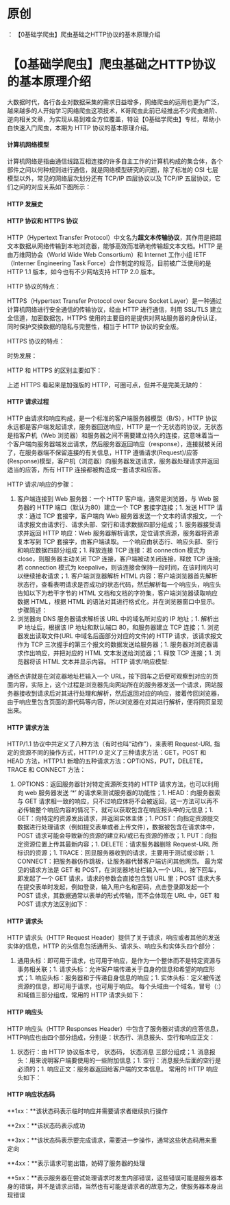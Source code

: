 # 原创
：  【0基础学爬虫】爬虫基础之HTTP协议的基本原理介绍

# 【0基础学爬虫】爬虫基础之HTTP协议的基本原理介绍

> 
大数据时代，各行各业对数据采集的需求日益增多，网络爬虫的运用也更为广泛，越来越多的人开始学习网络爬虫这项技术，K哥爬虫此前已经推出不少爬虫进阶、逆向相关文章，为实现从易到难全方位覆盖，特设【0基础学爬虫】专栏，帮助小白快速入门爬虫，本期为 HTTP 协议的基本原理介绍。


#### 计算机网络模型

计算机网络是指由通信线路互相连接的许多自主工作的计算机构成的集合体，各个部件之间以何种规则进行通信，就是网络模型研究的问题，除了标准的 OSI 七层模型以外，常见的网络层次划分还有 TCP/IP 四层协议以及 TCP/IP 五层协议，它们之间的对应关系如下图所示：

#### HTTP 发展史

#### HTTP 协议和 HTTPS 协议

HTTP（Hypertext Transfer Protocol）中文名为**超文本传输协议**，其作用是把超文本数据从网络传输到本地浏览器，能够高效而准确地传输超文本文档。HTTP 是由万维网协会（World Wide Web Consortium）和 Internet 工作小组 IETF（Interner Engineering Task Force）合作制定的规范，目前被广泛使用的是 HTTP 1.1 版本，如今也有不少网站支持 HTTP 2.0 版本。

HTTP 协议的特点：

HTTPS（Hypertext Transfer Protocol over Secure Socket Layer）是一种通过计算机网络进行安全通信的传输协议，经由 HTTP 进行通信，利用 SSL/TLS 建立全信道，加密数据包，HTTPS 使用的主要目的是提供对网站服务器的身份认证，同时保护交换数据的隐私与完整性，相当于 HTTP 协议的安全版。

HTTPS 协议的特点：

时势发展：

HTTP 和 HTTPS 的区别主要如下：

上述 HTTPS 看起来是加强版的 HTTP，可圈可点，但并不是完美无缺的：

#### HTTP 请求过程

HTTP 由请求和响应构成，是一个标准的客户端服务器模型（B/S），HTTP 协议永远都是客户端发起请求，服务器回送响应，HTTP 是一个无状态的协议，无状态是指客户机（Web 浏览器）和服务器之间不需要建立持久的连接，这意味着当一个客户端向服务器端发出请求，然后服务器返回响应（response），连接就被关闭了，在服务器端不保留连接的有关信息，HTTP 遵循请求(Request)/应答(Response)模型，客户机（浏览器）向服务器发送请求，服务器处理请求并返回适当的应答，所有 HTTP 连接都被构造成一套请求和应答。

HTTP 请求/响应的步骤：
1. 客户端连接到 Web 服务器：一个 HTTP 客户端，通常是浏览器，与 Web 服务器的 HTTP 端口（默认为80）建立一个 TCP 套接字连接；1. 发送 HTTP 请求：通过 TCP 套接字，客户端向 Web 服务器发送一个文本的请求报文，一个请求报文由请求行、请求头部、空行和请求数据四部分组成；1. 服务器接受请求并返回 HTTP 响应：Web 服务器解析请求，定位请求资源，服务器将资源复本写到 TCP 套接字，由客户端读取。一个响应由状态行、响应头部、空行和响应数据四部分组成；1. 释放连接 TCP 连接：若 connection 模式为 close，则服务器主动关闭 TCP 连接，客户端被动关闭连接，释放 TCP 连接;若 connection 模式为 keepalive，则该连接会保持一段时间，在该时间内可以继续接收请求；1. 客户端浏览器解析 HTML 内容：客户端浏览器首先解析状态行，查看表明请求是否成功的状态代码，然后解析每一个响应头，响应头告知以下为若干字节的 HTML 文档和文档的字符集，客户端浏览器读取响应数据 HTML，根据 HTML 的语法对其进行格式化，并在浏览器窗口中显示。
步骤简述：
1. 浏览器向 DNS 服务器请求解析该 URL 中的域名所对应的 IP 地址；1. 解析出 IP 地址后，根据该 IP 地址和默认端口 80，和服务器建立 TCP 连接；1. 浏览器发出读取文件(URL 中域名后面部分对应的文件)的 HTTP 请求，该请求报文作为 TCP 三次握手的第三个报文的数据发送给服务器；1. 服务器对浏览器请求作出响应，并把对应的 HTML 文本发送给浏览器；1. 释放 TCP 连接；1. 浏览器将该 HTML 文本并显示内容。
HTTP 请求/响应模型:

通俗点讲就是在浏览器地址栏输入一个 URL，按下回车之后便可观察到对应的页面内容，实际上，这个过程是浏览器先向网站所在的服务器发送一个请求，网站服务器接收到请求后对其进行处理和解析，然后返回对应的响应，接着传回浏览器，由于响应里包含页面的源代码等内容，所以浏览器在对其进行解析，便将网页呈现出来。

#### HTTP 请求方法

HTTP/1.1 协议中共定义了八种方法（有时也叫“动作”），来表明 Request-URL 指定的资源不同的操作方式，HTTP1.0 定义了三种请求方法：GET，POST 和 HEAD 方法，HTTP1.1 新增的五种请求方法：OPTIONS，PUT，DELETE，TRACE 和 CONNECT 方法：
1. OPTIONS：返回服务器针对特定资源所支持的 HTTP 请求方法，也可以利用向 web 服务器发送 ‘*’ 的请求来测试服务器的功能性；1. HEAD：向服务器索与 GET 请求相一致的响应，只不过响应体将不会被返回，这一方法可以再不必传输整个响应内容的情况下，就可以获取包含在响应报头中的元信息；1. GET：向特定的资源发出请求，并返回实体主体；1. POST：向指定资源提交数据进行处理请求（例如提交表单或者上传文件），数据被包含在请求体中，POST 请求可能会导致新的资源的建立和/或已有资源的修改；1. PUT：向指定资源位置上传其最新内容；1. DELETE：请求服务器删除 Request-URL 所标识的资源；1. TRACE：回显服务器收到的请求，主要用于测试或诊断；1. CONNECT：把服务器仿作跳板，让服务器代替客户端访问其他网页。
最为常见的请求方法是 GET 和 POST，在浏览器地址栏输入一个 URL，按下回车，即发起了一个 GET 请求，请求的参数会直接包含到 URL 里；POST 请求大多在提交表单时发起，例如登录，输入用户名和密码，点击登录即发起一个 POST 请求，其数据通常以表单的形式传输，而不会体现在 URL 中，GET 和 POST 请求方法区别如下：

#### HTTP 请求头

HTTP 请求头（HTTP Request Header）提供了关于请求，响应或者其他的发送实体的信息，HTTP 的头信息包括通用头、请求头、响应头和实体头四个部分：
1. 通用头标：即可用于请求，也可用于响应，是作为一个整体而不是特定资源与事务相关联；1. 请求头标：允许客户端传递关于自身的信息和希望的响应形式；1. 响应头标：服务器和于传递自身信息的响应；1. 实体头标：定义被传送资源的信息，即可用于请求，也可用于响应。
每个头域由一个域名，冒号（:）和域值三部分组成，常用的 HTTP 请求头如下：

#### HTTP 响应头

HTTP 响应头（HTTP Responses Header）中包含了服务器对请求的应答信息，HTTP响应也由四个部分组成，分别是：状态行、消息报头、空行和响应正文：
1. 状态行：由 HTTP 协议版本号， 状态码， 状态消息 三部分组成；1. 消息报头：用来说明客户端要使用的一些附加信息；1. 空行：消息报头后面的空行是必须的；1. 响应正文：服务器返回给客户端的文本信息。
常用的 HTTP 响应头如下：

#### HTTP 响应状态码

**1xx：**该状态码表示临时响应并需要请求者继续执行操作

**2xx：**该状态码表示成功

**3xx：**该状态码表示要完成请求，需要进一步操作，通常这些状态码用来重定向

**4xx：**表示请求可能出错，妨碍了服务器的处理

**5xx：**表示服务器在尝试处理请求时发生内部错误，这些错误可能是服务器本身的错误，并不是请求出错，当然也有可能是请求者的故意为之，使服务器本身出现错误

